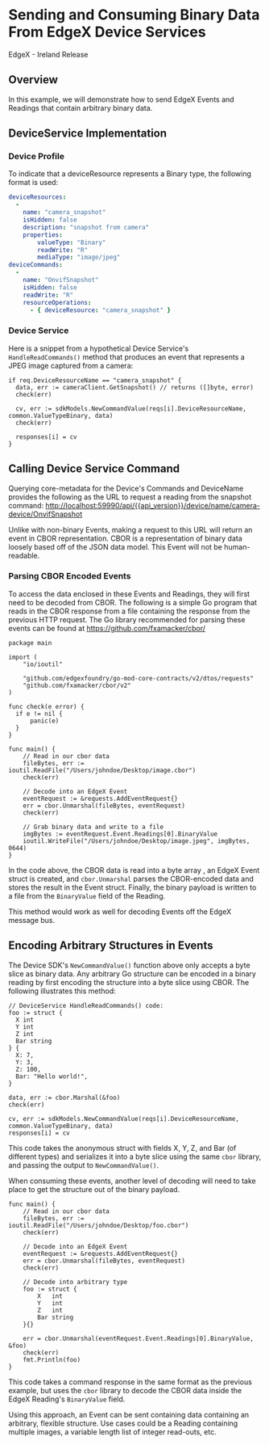 # Sending and Consuming Binary Data From EdgeX Device Services

EdgeX - Ireland Release

## Overview

In this example, we will demonstrate how to send EdgeX Events and
Readings that contain arbitrary binary data.

## DeviceService Implementation

### Device Profile

To indicate that a deviceResource represents a Binary type, the
following format is used:

``` yaml
deviceResources:
  -
    name: "camera_snapshot"
    isHidden: false
    description: "snapshot from camera"
    properties:
        valueType: "Binary"
        readWrite: "R"
        mediaType: "image/jpeg"
deviceCommands:
  -
    name: "OnvifSnapshot"
    isHidden: false
    readWrite: "R"
    resourceOperations:
      - { deviceResource: "camera_snapshot" }
```

### Device Service

Here is a snippet from a hypothetical Device Service's
`HandleReadCommands()` method that produces an event that
represents a JPEG image captured from a camera:

``` golang
if req.DeviceResourceName == "camera_snapshot" {
  data, err := cameraClient.GetSnapshot() // returns ([]byte, error)
  check(err)

  cv, err := sdkModels.NewCommandValue(reqs[i].DeviceResourceName, common.ValueTypeBinary, data)
  check(err)

  responses[i] = cv
}
```

## Calling Device Service Command

Querying core-metadata for the Device's Commands and DeviceName provides
the following as the URL to request a reading from the snapshot command:
<http://localhost:59990/api/{{api_version}}/device/name/camera-device/OnvifSnapshot>

Unlike with non-binary Events, making a request to this URL will return
an event in CBOR representation. CBOR is a representation of binary data
loosely based off of the JSON data model. This Event will not be
human-readable.

### Parsing CBOR Encoded Events

To access the data enclosed in these Events and Readings, they will
first need to be decoded from CBOR. The following is a simple Go program
that reads in the CBOR response from a file containing the response from
the previous HTTP request. The Go library recommended for parsing these
events can be found at <https://github.com/fxamacker/cbor/>

``` golang
package main

import (
	"io/ioutil"

	"github.com/edgexfoundry/go-mod-core-contracts/v2/dtos/requests"
	"github.com/fxamacker/cbor/v2"
)

func check(e error) {
  if e != nil {
      panic(e)
  }
}

func main() {
    // Read in our cbor data
    fileBytes, err := ioutil.ReadFile("/Users/johndoe/Desktop/image.cbor")
    check(err)

    // Decode into an EdgeX Event
    eventRequest := &requests.AddEventRequest{}
    err = cbor.Unmarshal(fileBytes, eventRequest)
    check(err)

    // Grab binary data and write to a file
    imgBytes := eventRequest.Event.Readings[0].BinaryValue
    ioutil.WriteFile("/Users/johndoe/Desktop/image.jpeg", imgBytes, 0644)
}
```

In the code above, the CBOR data is read into a byte array , an EdgeX Event struct is created, 
and `cbor.Unmarshal` parses the CBOR-encoded data and stores the result in the Event struct. 
Finally, the binary payload is written to a file from the `BinaryValue` field of
the Reading.

This method would work as well for decoding Events off the EdgeX message bus.

## Encoding Arbitrary Structures in Events

The Device SDK's `NewCommandValue()` function above only
accepts a byte slice as binary data. Any arbitrary Go structure can be
encoded in a binary reading by first encoding the structure into a byte
slice using CBOR. The following illustrates this method:

``` golang
// DeviceService HandleReadCommands() code:
foo := struct {
  X int
  Y int
  Z int
  Bar string
} {
  X: 7,
  Y: 3,
  Z: 100,
  Bar: "Hello world!",
}

data, err := cbor.Marshal(&foo)
check(err)

cv, err := sdkModels.NewCommandValue(reqs[i].DeviceResourceName, common.ValueTypeBinary, data)
responses[i] = cv
```

This code takes the anonymous struct with fields X, Y, Z, and Bar (of
different types) and serializes it into a byte slice using the same
`cbor` library, and passing the output to
`NewCommandValue()`.

When consuming these events, another level of decoding will need to take
place to get the structure out of the binary payload.

``` golang
func main() {
    // Read in our cbor data
    fileBytes, err := ioutil.ReadFile("/Users/johndoe/Desktop/foo.cbor")
    check(err)

    // Decode into an EdgeX Event
    eventRequest := &requests.AddEventRequest{}
    err = cbor.Unmarshal(fileBytes, eventRequest)
    check(err)

    // Decode into arbitrary type
    foo := struct {
        X   int
        Y   int
        Z   int
        Bar string
    }{}

    err = cbor.Unmarshal(eventRequest.Event.Readings[0].BinaryValue, &foo)
    check(err)
    fmt.Println(foo)
}
```

This code takes a command response in the same format as the previous
example, but uses the `cbor` library to decode the CBOR
data inside the EdgeX Reading's `BinaryValue` field.

Using this approach, an Event can be sent containing data containing an
arbitrary, flexible structure. Use cases could be a Reading containing
multiple images, a variable length list of integer read-outs, etc.

